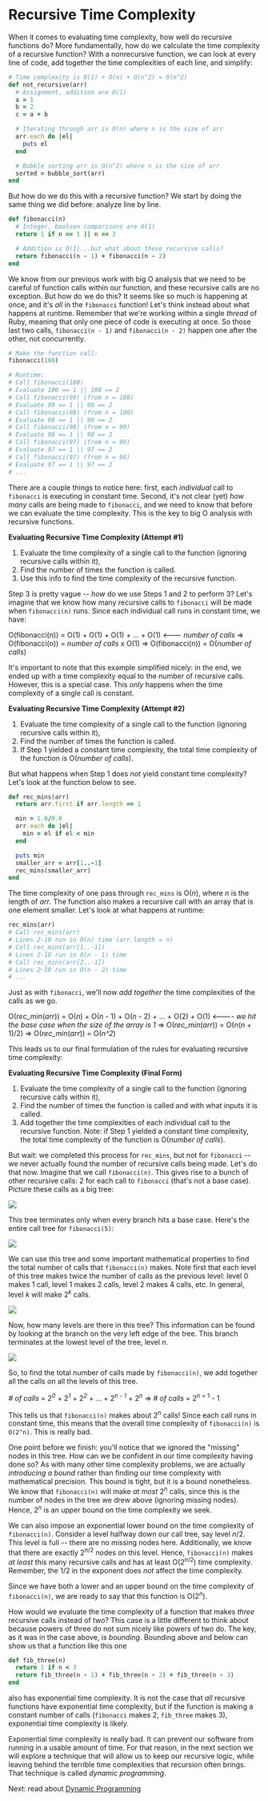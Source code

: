 # Recursive Time Complexity

When it comes to evaluating time complexity, how well do recursive functions do? More fundamentally, how do we calculate the time complexity of a recursive function? With a nonrecursive function, we can look at every line of code, add together the time complexities of each line, and simplify:

```ruby
# Time complexity is O(1) + O(n) + O(n^2) = O(n^2)
def not_recursive(arr)
  # Assignment, addition are O(1)
  a = 1
  b = 2
  c = a + b

  # Iterating through arr is O(n) where n is the size of arr
  arr.each do |el|
    puts el
  end

  # Bubble sorting arr is O(n^2) where n is the size of arr
  sorted = bubble_sort(arr)
end
```
But how do we do this with a recursive function? We start by doing the same thing we did before: analyze line by line.

```ruby
def fibonacci(n)
  # Integer, boolean comparisons are O(1)
  return 1 if n == 1 || n == 2

  # Addition is O(1)...but what about these recursive calls?
  return fibonacci(n - 1) + fibonacci(n - 2)
end
```
We know from our previous work with big O analysis that we need to be careful of function calls within our function, and these recursive calls are no exception. But how do we do this? It seems like so much is happening at once, and it's *all* in the `fibonacci` function! Let's think instead about what happens at runtime. Remember that we're working within a single *thread* of Ruby, meaning that only one piece of code is executing at once. So those last two calls, `fibonacci(n - 1)` and `fibonacci(n - 2)` happen one after the other, not concurrently.

```ruby
# Make the function call:
fibonacci(100)
```
```ruby
# Runtime:
# Call fibonacci(100)
# Evaluate 100 == 1 || 100 == 2
# Call fibonacci(99) (from n = 100)
# Evaluate 99 == 1 || 99 == 2
# Call fibonacci(98) (from n = 100)
# Evaluate 98 == 1 || 98 == 2
# Call fibonacci(98) (from n = 99)
# Evaluate 98 == 1 || 98 == 2
# Call fibonacci(97) (from n = 99)
# Evaluate 97 == 1 || 97 == 2
# Call fibonacci(97) (from n = 98)
# Evaluate 97 == 1 || 97 == 2
# ...
```
There are a couple things to notice here: first, each *individual* call to `fibonacci` is executing in constant time. Second, it's not clear (yet) *how many* calls are being made to `fibonacci`, and we need to know that before we can evaluate the time complexity. This is the key to big O analysis with recursive functions.

**Evaluating Recursive Time Complexity (Attempt #1)**
1. Evaluate the time complexity of a single call to the function (ignoring recursive calls within it),
2. Find the number of times the function is called.
3. Use this info to find the time complexity of the recursive function.

Step 3 is pretty vague -- *how* do we use Steps 1 and 2 to perform 3? Let's imagine that we know how many recursive calls to `fibonacci` will be made when `fibonacci(n)` runs. Since each individual call runs in constant time, we have:

O(fibonacci(n)) = O(1) + O(1) + O(1) + ... + O(1) *<--- number of calls*
=> O(fibonacci(n)) = *number of calls* x O(1)
=> O(fibonacci(n)) = O(*number of calls*)

It's important to note that this example simplified nicely: in the end, we ended up with a time complexity equal to the number of recursive calls. However, this is a special case. This *only* happens when the time complexity of a single call is constant.

**Evaluating Recursive Time Complexity (Attempt #2)**
1. Evaluate the time complexity of a single call to the function (ignoring recursive calls within it),
2. Find the number of times the function is called.
3. If Step 1 yielded a constant time complexity, the total time complexity of the function is O(*number of calls*).

But what happens when Step 1 does *not* yield constant time complexity? Let's look at the function below to see.

```ruby
def rec_mins(arr)
  return arr.first if arr.length == 1

  min = 1.0/0.0
  arr.each do |el|
    min = el if el < min
  end

  puts min
  smaller_arr = arr[1..-1]
  rec_mins(smaller_arr)
end
```
The time complexity of one pass through `rec_mins` is O(*n*), where *n* is the length of *arr*. The function also makes a recursive call with an array that is one element smaller. Let's look at what happens at runtime:

```ruby
rec_mins(arr)
# Call rec_mins(arr)
# Lines 2-10 run in O(n) time (arr.length = n)
# Call rec_mins(arr[1..-1])
# Lines 2-10 run in O(n - 1) time
# Call rec_mins(arr[2..-1])
# Lines 2-10 run in O(n - 2) time
# ...
```
Just as with `fibonacci`, we'll now *add together* the time complexities of the calls as we go.

O(*rec_min*(*arr*)) = O(*n*) + O(*n* - 1) + O(*n* - 2) + ... + O(2) + O(1) *<---- we hit the base case when the size of the array is 1*
=> O(*rec_min*(*arr*)) = O(*n*(*n* + 1)/2)
=> O(*rec_min*(*arr*)) = O(*n^2*)

This leads us to our final formulation of the rules for evaluating recursive time complexity:

**Evaluating Recursive Time Complexity (Final Form)**
1. Evaluate the time complexity of a single call to the function (ignoring recursive calls within it),
2. Find the number of times the function is called and with what inputs it is called.
3. Add together the time complexities of each individual call to the recursive function. Note: if Step 1 yielded a constant time complexity, the total time complexity of the function is O(*number of calls*).

But wait: we completed this process for `rec_mins`, but not for `fibonacci` -- we never actually found the number of recursive calls being made. Let's do that now. Imagine that we call `fibonacci(n)`. This gives rise to a bunch of other recursive calls: 2 for each call to `fibonacci` (that's not a base case). Picture these calls as a big tree:

<img src="dp_images/fib_call_tree_3.png" />

This tree terminates only when every branch hits a base case. Here's the entire call tree for `fibonacci(5)`:

<img src="dp_images/fib_call_tree_2.png" />

We can use this tree and some important mathematical properties to find the total number of calls that `fibonacci(n)` makes. Note first that each level of this tree makes twice the number of calls as the previous level: level 0 makes 1 call, level 1 makes 2 calls, level 2 makes 4 calls, etc. In general, level *k* will make 2<sup><i>k</i></sup> calls.

<img src="dp_images/fib_call_tree_4.png" />

Now, how many levels are there in this tree? This information can be found by looking at the branch on the very left edge of the tree. This branch terminates at the lowest level of the tree, level *n*.

<img src="dp_images/fib_call_tree_5.png" />

So, to find the total number of calls made by `fibonacci(n)`, we add together all the calls on all the levels of this tree.

*# of calls* = 2<sup><i>0</i></sup> + 2<sup><i>1</i></sup> + 2<sup><i>2</i></sup> + ... + 2<sup><i>n - 1</i></sup> + 2<sup><i>n</i></sup>
=> *# of calls* = 2<sup><i>n</i> + 1</sup> - 1

This tells us that `fibonacci(n)` makes about 2<sup><i>n</i></sup> calls! Since each call runs in constant time, this means that the overall time complexity of `fibonacci(n)` is `O(2^n)`. This is really bad.

One point before we finish: you'll notice that we ignored the "missing" nodes in this tree. How can we be confident in our time complexity having done so? As with many other time complexity problems, we are actually *introducing a bound* rather than finding our time complexity with mathematical precision. This bound is tight, but it is a bound nonetheless. We know that `fibonacci(n)` will make *at most* 2<sup><i>n</i></sup> calls, since this is the number of nodes in the tree we drew above (ignoring missing nodes). Hence, 2<sup><i>n</i></sup> is an upper bound on the time complexity we seek.

We can also impose an exponential lower bound on the time complexity of `fibonacci(n)`. Consider a level halfway down our call tree, say level *n*/2. This level is full -- there are no missing nodes here. Additionally, we know that there are exactly 2<sup><i>n</i>/2</sup> nodes on this level. Hence, `fibonacci(n)` makes *at least* this many recursive calls and has at least O(2<sup><i>n</i>/2</sup>) time complexity. Remember, the 1/2 in the exponent does *not* affect the time complexity.

Since we have both a lower and an upper bound on the time complexity of `fibonacci(n)`, we are ready to say that this function is O(2<sup><i>n</i></sup>).

How would we evaluate the time complexity of a function that makes *three* recursive calls instead of two? This case is a little different to think about because powers of three do not sum nicely like powers of two do. The key, as it was in the case above, is *bounding*. Bounding above and below can show us that a function like this one

```ruby
def fib_three(n)
  return 1 if n < 3
  return fib_three(n - 1) + fib_three(n - 2) + fib_three(n - 3)
end
```
also has exponential time complexity. It is not the case that *all* recursive functions have exponential time complexity, but if the function is making a constant number of calls (`fibonacci` makes 2, `fib_three` makes 3), exponential time complexity is likely.

Exponential time complexity is really bad. It can prevent our software from running in a usable amount of time. For that reason, in the next section we will explore a technique that will allow us to keep our recursive logic, while leaving behind the terrible time complexities that recursion often brings. That technique is called *dynamic programming*.

Next: read about [Dynamic Programming](./dynamic_programming_1.md)
